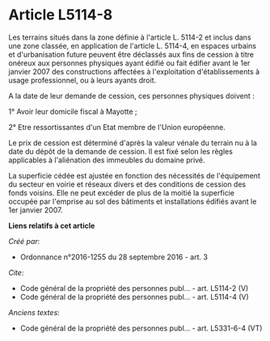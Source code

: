 # Article L5114-8

Les terrains situés dans la zone définie à l'article L. 5114-2 et inclus dans une zone classée, en application de l'article
L. 5114-4, en espaces urbains et d'urbanisation future peuvent être déclassés aux fins de cession à titre onéreux aux
personnes physiques ayant édifié ou fait édifier avant le 1er janvier 2007 des constructions affectées à l'exploitation
d'établissements à usage professionnel, ou à leurs ayants droit. 

A la date de leur demande de cession, ces personnes physiques doivent : 

1° Avoir leur domicile fiscal à Mayotte ; 

2° Etre ressortissantes d'un Etat membre de l'Union européenne. 

Le prix de cession est déterminé d'après la valeur vénale du terrain nu à la date du dépôt de la demande de cession. Il est
fixé selon les règles applicables à l'aliénation des immeubles du domaine privé. 

La superficie cédée est ajustée en fonction des nécessités de l'équipement du secteur en voirie et réseaux divers et des
conditions de cession des fonds voisins. Elle ne peut excéder de plus de la moitié la superficie occupée par l'emprise au sol
des bâtiments et installations édifiés avant le 1er janvier 2007.

**Liens relatifs à cet article**

_Créé par_:

  - Ordonnance n°2016-1255 du 28 septembre 2016 - art. 3

_Cite_:

  - Code général de la propriété des personnes publ... - art. L5114-2 (V)
  - Code général de la propriété des personnes publ... - art. L5114-4 (V)

_Anciens textes_:

  - Code général de la propriété des personnes publ... - art. L5331-6-4 (VT)
